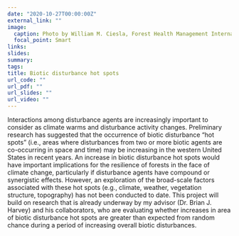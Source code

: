```yaml
---
date: "2020-10-27T00:00:00Z"
external_link: ""
image:
  caption: Photo by William M. Ciesla, Forest Health Management International, Bugwood.org
  focal_point: Smart
links:
slides:
summary: 
tags:
title: Biotic disturbance hot spots
url_code: ""
url_pdf: ""
url_slides: ""
url_video: ""
---
```


Interactions among disturbance agents are increasingly important to consider as climate warms and disturbance activity changes. Preliminary research has suggested that the occurrence of biotic disturbance “hot spots” (i.e., areas where disturbances from two or more biotic agents are co-occurring in space and time) may be increasing in the western United States in recent years. An increase in biotic disturbance hot spots would have important implications for the resilience of forests in the face of climate change, particularly if disturbance agents have compound or synergistic effects. However, an exploration of the broad-scale factors associated with these hot spots (e.g., climate, weather, vegetation structure, topography) has not been conducted to date. This project will build on research that is already underway by my advisor (Dr. Brian J. Harvey) and his collaborators, who are evaluating whether increases in area of biotic disturbance hot spots are greater than expected from random chance during a period of increasing overall biotic disturbances.